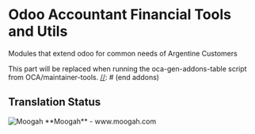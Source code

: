 # Odoo Accountant Financial Tools and Utils

Modules that extend odoo for common needs of Argentine Customers

[//]: # (addons)
This part will be replaced when running the oca-gen-addons-table script from OCA/maintainer-tools.
[//]: # (end addons)

Translation Status
------------------


<img alt="Moogah" src="http://www.moogah.com/logo.png" />
**Moogah** - www.moogah.com
